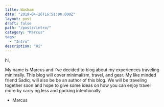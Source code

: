 ```yaml
---
title: Washam
date: "2019-04-26T16:51:00.000Z"
layout: post
draft: false
path: "/posts/intro/"
category: "Marcus"
tags:
  - "Intro"
description: "Hi"
---
```


hi,

My name is Marcus and I've decided to blog about my experiences traveling minimally. This blog will cover minimalism, travel, and gear. My like minded friend Sadiq, will also be be an author of this blog. We will be traveling together soon and hope to give some ideas on how you can enjoy travel more by carrying less and packing intentionally.

- Marcus
